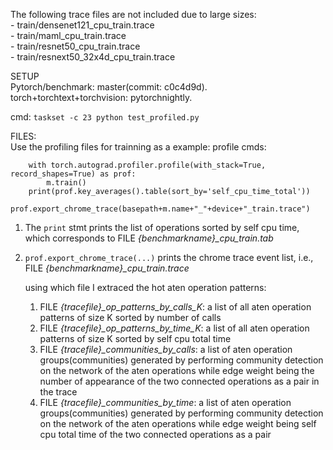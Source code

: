 The following trace files are not included due to large sizes:  
	-    train/densenet121_cpu_train.trace   
	-    train/maml_cpu_train.trace  
	-    train/resnet50_cpu_train.trace  
	-    train/resnext50_32x4d_cpu_train.trace   
	

SETUP  
Pytorch/benchmark: master(commit: c0c4d9d). 
torch+torchtext+torchvision: pytorchnightly. 

cmd: `taskset -c 23 python test_profiled.py`  

FILES:  
Use the profiling files for trainning as a example:
profile cmds:
```
    with torch.autograd.profiler.profile(with_stack=True, record_shapes=True) as prof:
        m.train()
    print(prof.key_averages().table(sort_by='self_cpu_time_total'))
    prof.export_chrome_trace(basepath+m.name+"_"+device+"_train.trace")
```
1. The `print` stmt prints the list of operations sorted by self cpu time, which corresponds to FILE *{benchmarkname}_cpu_train.tab*

2. `prof.export_chrome_trace(...)` prints the chrome trace event list, i.e., FILE *{benchmarkname}_cpu_train.trace*

    using which file I extraced the hot aten operation patterns:
    1) FILE *{tracefile}_op_patterns_by_calls_K*: a list of all aten operation patterns of size K sorted by number of calls
    2) FILE *{tracefile}_op_patterns_by_time_K*: a list of all aten operation patterns of size K sorted by self cpu total time
    3) FILE *{tracefile}_communities_by_calls*: a list of aten operation groups(communities) generated by performing community detection on the network of the aten operations while edge weight being the number of appearance of the two connected operations as a pair in the trace
    4) FILE *{tracefile}_communities_by_time*: a list of aten operation groups(communities) generated by performing community detection on the network of the aten operations while edge weight being self cpu total time of the two connected operations as a pair 

